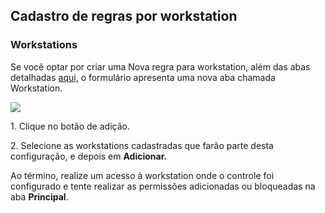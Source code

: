 ## Cadastro de regras por workstation

### Workstations

Se você optar por criar uma Nova regra para workstation, além das abas detalhadas [aqui,](https://docs.senhasegura.io/v3-33/docs/pt/go-endpoint-manager-linux-policies-general) o formulário apresenta uma nova aba chamada Workstation.

![](https://cdn.document360.io/5a1d58df-64ce-42a2-8b23-688477d32f33/Images/Documentation/image-1669747974875.png)

1\. Clique no botão de adição.

2\. Selecione as workstations cadastradas que farão parte desta configuração, e depois em **Adicionar.**

Ao término, realize um acesso à workstation onde o controle foi configurado e tente realizar as permissões adicionadas ou bloqueadas na aba **Principal**.

  



